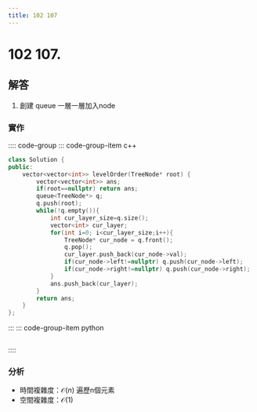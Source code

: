 ```yaml
---
title: 102 107
---
```


# 102 107.  
## 解答
1. 創建 queue 一層一層加入node    

### 實作

:::: code-group
::: code-group-item c++

``` cpp
class Solution {
public:
    vector<vector<int>> levelOrder(TreeNode* root) {
        vector<vector<int>> ans;  
        if(root==nullptr) return ans;
        queue<TreeNode*> q;
        q.push(root);
        while(!q.empty()){
            int cur_layer_size=q.size();
            vector<int> cur_layer;
            for(int i=0; i<cur_layer_size;i++){
                TreeNode* cur_node = q.front();
                q.pop();
                cur_layer.push_back(cur_node->val);
                if(cur_node->left!=nullptr) q.push(cur_node->left);
                if(cur_node->right!=nullptr) q.push(cur_node->right);
            }
            ans.push_back(cur_layer);
        }
        return ans;
    }
};
```

:::
::: code-group-item python

``` python

```
::::

### 分析
- 時間複雜度：$\mathcal{O}(n)$
遍歷n個元素  
- 空間複雜度：$\mathcal{O}(1)$

